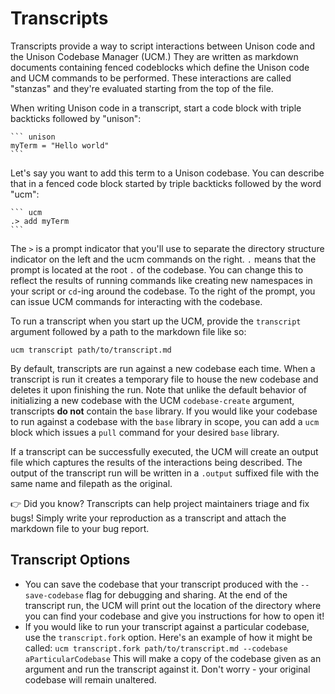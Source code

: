 
# Transcripts

  Transcripts provide a way to script interactions between Unison code and the Unison Codebase
  Manager (UCM.) They are written as markdown documents
  containing fenced codeblocks which define the Unison code and UCM commands to be performed.
  These interactions are called "stanzas" and they're evaluated starting from the top of the
  file.

  When writing Unison code in a transcript, start a code block with triple backticks followed
  by "unison":

  ````
  ``` unison
  myTerm = "Hello world"
  ```
  ````

  Let's say you want to add this term to a Unison codebase. You can describe that in a fenced
  code block started by triple backticks followed by the word "ucm":

  ````
  ``` ucm
  .> add myTerm
  ```
  ````

  The `>` is a prompt indicator that you'll use to separate the directory structure indicator
  on the left and the ucm commands on the right. `.` means that the prompt is located at the
  root `.` of the codebase. You can change this to reflect the results of running commands
  like creating new namespaces in your script or `cd`-ing around the codebase. To the right
  of the prompt, you can issue UCM commands for interacting with the codebase.

  To run a transcript when you start up the UCM, provide the `transcript` argument followed by a path to the markdown file like so:

  ```ucm transcript path/to/transcript.md```

  By default, transcripts are run against a new codebase each time. When a transcript is run it creates a temporary file to house the new codebase and deletes it upon finishing the run. Note that unlike the default behavior of initializing a new codebase with the UCM `codebase-create` argument, transcripts **do not** contain the `base` library. If you would like your codebase to run against a codebase with the `base` library in scope, you can add a `ucm` block which issues a `pull` command for your desired `base` library.

  If a transcript can be successfully executed, the UCM will create an output file which
  captures the results of the interactions being described. The output of the transcript run
  will be written in a `.output` suffixed file with the same name and filepath as the
  original.

  👉 Did you know? Transcripts can help project maintainers triage and fix bugs! Simply write your reproduction as a transcript and attach the markdown file to your bug report.

  ## Transcript Options

  * You can save the codebase that your transcript produced with the `--save-codebase`
    flag for debugging and sharing. At the end of the transcript run, the UCM will print out
    the location of the directory where you can find your codebase and give you instructions
    for how to open it!
  * If you would like to run your transcript against a particular codebase, use the
   `transcript.fork` option. Here's an example of how it might be called:
   `ucm transcript.fork path/to/transcript.md --codebase aParticularCodebase` This will
   make a copy of the codebase given as an argument and run the transcript against it.
   Don't worry - your original codebase will remain unaltered.

